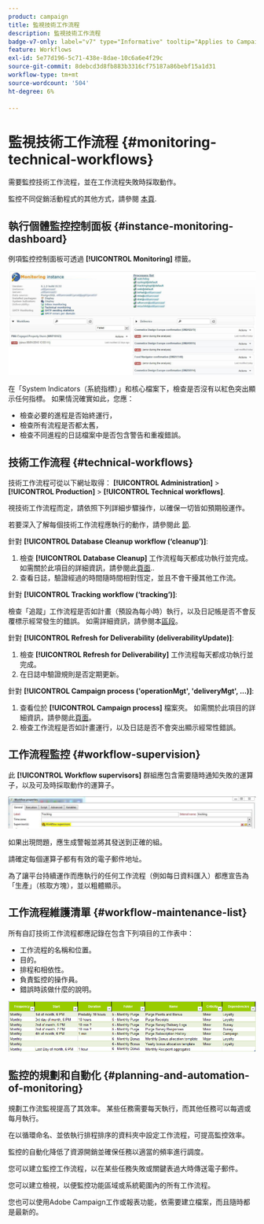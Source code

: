 ```yaml
---
product: campaign
title: 監視技術工作流程
description: 監視技術工作流程
badge-v7-only: label="v7" type="Informative" tooltip="Applies to Campaign Classic v7 only"
feature: Workflows
exl-id: 5e77d196-5c71-438e-8dae-10c6a6e4f29c
source-git-commit: 8debcd3d8fb883b3316cf75187a86bebf15a1d31
workflow-type: tm+mt
source-wordcount: '504'
ht-degree: 6%

---
```


# 監視技術工作流程 {#monitoring-technical-workflows}



需要監控技術工作流程，並在工作流程失敗時採取動作。

監控不同促銷活動程式的其他方式，請參閱 [本頁](../../production/using/monitoring-guidelines.md).

## 執行個體監控控制面板 {#instance-monitoring-dashboard}

例項監控控制面板可透過 **[!UICONTROL Monitoring]** 標籤。

![](assets/monitoring_technical_workflows1.png)

在「System Indicators（系統指標）」和核心檔案下，檢查是否沒有以紅色突出顯示任何指標。 如果情況確實如此，您應：

* 檢查必要的進程是否始終運行，
* 檢查所有流程是否都太舊，
* 檢查不同進程的日誌檔案中是否包含警告和重複錯誤。

## 技術工作流程 {#technical-workflows}

技術工作流程可從以下網址取得： **[!UICONTROL Administration]** > **[!UICONTROL Production]** > **[!UICONTROL Technical workflows]**.

視技術工作流程而定，請依照下列詳細步驟操作，以確保一切皆如預期般運作。

若要深入了解每個技術工作流程應執行的動作，請參閱此 [節](about-technical-workflows.md).

針對 **[!UICONTROL Database Cleanup workflow (‘cleanup’)]**:

1. 檢查 **[!UICONTROL Database Cleanup]** 工作流程每天都成功執行並完成。 如需關於此項目的詳細資訊，請參閱此[頁面](../../production/using/database-cleanup-workflow.md)..
1. 查看日誌，驗證經過的時間隨時間相對恆定，並且不會干擾其他工作流。

針對 **[!UICONTROL Tracking workflow (‘tracking’)]**:

檢查「追蹤」工作流程是否如計畫（預設為每小時）執行，以及日記帳是否不會反覆標示經常發生的錯誤。 如需詳細資訊，請參閱本[區段](delivery.md)。

針對 **[!UICONTROL Refresh for Deliverability (deliverabilityUpdate)]**:

1. 檢查 **[!UICONTROL Refresh for Deliverability]** 工作流程每天都成功執行並完成。
1. 在日誌中驗證規則是否定期更新。

針對 **[!UICONTROL Campaign process ('operationMgt', 'deliveryMgt', ...)]**:

1. 查看位於 **[!UICONTROL Campaign process]** 檔案夾。 如需關於此項目的詳細資訊，請參閱此[頁面](about-technical-workflows.md)。
1. 檢查工作流程是否如計畫運行，以及日誌是否不會突出顯示經常性錯誤。

## 工作流程監控 {#workflow-supervision}

此 **[!UICONTROL Workflow supervisors]** 群組應包含需要隨時通知失敗的運算子，以及可及時採取動作的運算子。

![](assets/monitoring_technical_workflows3.png)

如果出現問題，應生成警報並將其發送到正確的組。

請確定每個運算子都有有效的電子郵件地址。

為了讓平台持續運作而應執行的任何工作流程（例如每日資料匯入）都應宣告為「生產」（核取方塊），並以粗體顯示。

## 工作流程維護清單 {#workflow-maintenance-list}

所有自訂技術工作流程都應記錄在包含下列項目的工作表中：

* 工作流程的名稱和位置。
* 目的。
* 排程和相依性。
* 負責監控的操作員。
* 錯誤時該做什麼的說明。

![](assets/monitoring_technical_workflows4.png)

## 監控的規劃和自動化 {#planning-and-automation-of-monitoring}

規劃工作流監視提高了其效率。 某些任務需要每天執行，而其他任務可以每週或每月執行。

在以循環命名、並依執行排程排序的資料夾中設定工作流程，可提高監控效率。

監控的自動化降低了資源開銷並確保任務以適當的頻率進行調度。

您可以建立監控工作流程，以在某些任務失敗或關鍵表過大時傳送電子郵件。

您可以建立檢視，以便監控功能區域或系統範圍內的所有工作流程。

您也可以使用Adobe Campaign工作或報表功能，依需要建立檔案，而且隨時都是最新的。
